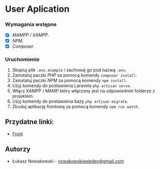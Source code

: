 # User Aplication 

### Wymagania wstępne

* [X] _MAMPP / XAMPP_.
* [X] _NPM_.
* [X] _Composer_.

### Uruchomienie

1. Skopiuj plik `.env.example` i zachowaj go pod nazwą `.env`.
2. Zainstaluj paczki _PHP_ za pomocą komendy `composer install`.
3. Zainstaluj paczki _NPM_ za pomocą komendy `npm install`.
4. Użyj komendy do postawienia Laravela `php artisan serve`.
5. Włącz XAMPP / MAMP który włączony jest na odpowiednim folderze z projektem. 
6. Użyj komendy do postawienia bazy `php artisan migrate`.
7. Zbuduj aplikację frontową za pomocą komendy `npm run watch`.

## Przydatne linki:

* [Front](http://localhost)

## Autorzy

* Łukasz Nowakowski - <nowakowskiwebdev@gmail.com>
